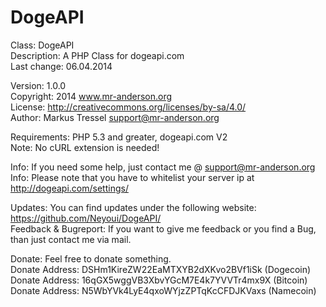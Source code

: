 DogeAPI
=======

Class: DogeAPI<br />
Description: A PHP Class for dogeapi.com<br />
Last change: 06.04.2014<br />

Version: 1.0.0<br />
Copyright: 2014 www.mr-anderson.org<br />
License: http://creativecommons.org/licenses/by-sa/4.0/<br />
Author: Markus Tressel <support@mr-anderson.org> <br />


Requirements: PHP 5.3 and greater, dogeapi.com V2<br />
Note: No cURL extension is needed!<br />


Info: If you need some help, just contact me @ support@mr-anderson.org<br />
Info: Please note that you have to whitelist your server ip at http://dogeapi.com/settings/<br />


Updates: You can find updates under the following website: https://github.com/Neyoui/DogeAPI/<br />
Feedback & Bugreport: If you want to give me feedback or you find a Bug, than just contact me via mail.<br />


Donate: Feel free to donate something.<br />
Donate Address: DSHm1KireZW22EaMTXYB2dXKvo2BVf1iSk (Dogecoin)<br />
Donate Address: 16qGX5wggVB3XbvYGcM7E4k7YVVTr4mx9X (Bitcoin)<br />
Donate Address: N5WbYVk4LyE4qxoWYjzZPTqKcCFDJKVaxs (Namecoin)<br />

